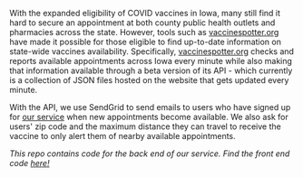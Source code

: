
With the expanded eligibility of COVID vaccines in Iowa, many still find it hard to secure an appointment at both county public health outlets and pharmacies across the state.
However, tools such as [vaccinespotter.org](https://vaccinespotter.org) have made it possible for those eligible to find up-to-date information on state-wide vaccines availability.
Specifically, [vaccinespotter.org](https://vaccinespotter.org) checks and reports available appointments across Iowa every minute while also making that information available through a
beta version of its API - which currently is a collection of JSON files hosted on the website that gets updated every minute.

With the API, we use SendGrid to send emails to users who have signed up for [our service](https://www.grinnellvaccine.tech) when new appointments become available.
We also ask for users' zip code and the maximum distance they can travel to receive the vaccine to only alert them of nearby available appointments. 


*This repo contains code for the back end of our service. Find the front end code [here!](https://github.com/charunupara/GrinnellVaccineFrontEnd)*
